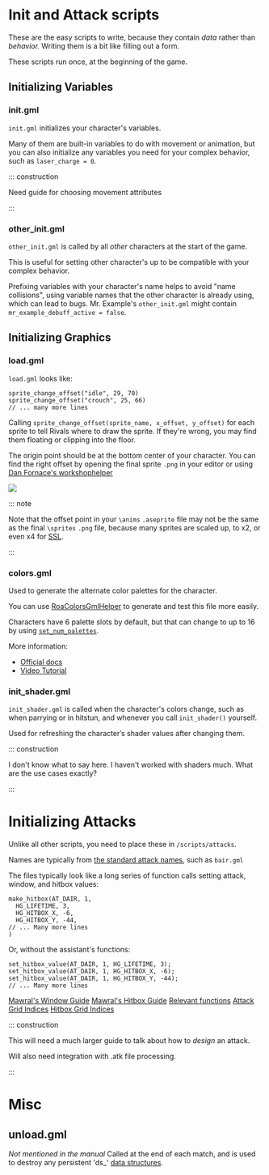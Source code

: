 # Init and Attack scripts

These are the easy scripts to write, because they contain *data* rather than *behavior.* Writing them is a bit
like filling out a form.

These scripts run once, at the beginning of the game.

## Initializing Variables

### init.gml

`init.gml` initializes your character's variables.

Many of them are built-in variables to do with movement or animation, but you can also initialize any variables you need
for your complex behavior, such as `laser_charge = 0`.

::: construction

Need guide for choosing movement attributes

:::

### other_init.gml

`other_init.gml` is called by all *other* characters at the start of the game.

This is useful for setting other character's up to be compatible with your complex behavior.

Prefixing variables with your character's name helps to avoid "name collisions",  using variable names that the other character is already
using, which can lead to bugs. Mr. Example's `other_init.gml` might contain `mr_example_debuff_active = false`.

## Initializing Graphics

### load.gml

`load.gml` looks like:

```gml
sprite_change_offset("idle", 29, 70)
sprite_change_offset("crouch", 25, 66)
// ... many more lines
```

Calling `sprite_change_offset(sprite_name, x_offset, y_offset)` for each sprite to tell Rivals where to draw the sprite.
If they're wrong, you may find them floating or clipping into the floor.

The origin point should be at the bottom center of your character. You can find the right offset by opening the final sprite `.png` in your editor or
using [Dan Fornace's workshophelper](https://github.com/dfornace/workshophelper)

![](https://storage.ko-fi.com/cdn/useruploads/display/8e2cf977-f883-4e42-b976-3e3a0ae7c984_offset.png)

::: note

Note that the offset point in your `\anims` `.aseprite` file may not be the same as the final `\sprites` `.png` file, because many sprites are scaled up, to x2, or even x4 for [SSL](https://www.youtube.com/watch?v=4sY19mlxd7U). 

:::

### colors.gml

Used to generate the alternate color palettes for the character.

You can use [RoaColorsGmlHelper](https://cl-9a.github.io/RoAColorsGmlHelper/) to generate and test this file more easily.

Characters have 6 palette slots by default, but that can change to up to 16 by
using [`set_num_palettes`](https://www.rivalsofaether.com/workshop/set_num_palettes/).

More information:

- [Official docs](https://rivalsofaether.com/colors-gml/)
- [Video Tutorial](https://www.youtube.com/watch?v=qo4hmRbW8lQ)

### init_shader.gml

`init_shader.gml` is called when the character's colors change, such as when parrying or in hitstun, and whenever you
call `init_shader()` yourself.

Used for refreshing the character’s shader values after changing them.

::: construction

I don't know what to say here. I haven't worked with shaders much. What are the use cases exactly?

:::

# Initializing Attacks

Unlike all other scripts, you need to place these in `/scripts/attacks`.

Names are typically from [the standard attack names](https://rivalsofaether.com/attack-names/), such as `bair.gml`

The files typically look like a long series of function calls setting attack, window, and hitbox values:

```gml
make_hitbox(AT_DAIR, 1,
  HG_LIFETIME, 3,
  HG_HITBOX_X, -6,
  HG_HITBOX_Y, -44,
// ... Many more lines
)
```

Or, without the assistant's functions:

```gml
set_hitbox_value(AT_DAIR, 1, HG_LIFETIME, 3);
set_hitbox_value(AT_DAIR, 1, HG_HITBOX_X, -6);
set_hitbox_value(AT_DAIR, 1, HG_HITBOX_Y, -44);
// ... Many more lines
```

[Mawral's Window Guide](https://ko-fi.com/post/RoA-Workshop-Guide-Explaining-Attack-Windows-M4M72XOMP)
[Mawral's Hitbox Guide](https://ko-fi.com/post/RoA-Workshop-Guide--Explaining-Hitboxes-D1D73IDDE)
[Relevant functions](https://rivalsofaether.com/functions/#post-130:~:text=Attack%2FHitbox%20Grid%20Functions,get_attack_value(%20attack%2C%20index%20)%20%20Reference%E2%86%92)
[Attack Grid Indices](https://rivalsofaether.com/attack-grid-indexes/)
[Hitbox Grid Indices](https://rivalsofaether.com/hitbox-grid-indexes/)

::: construction

This will need a much larger guide to talk about how to *design* an attack.

Will also need integration with .atk file processing.

:::

# Misc

## unload.gml

*Not mentioned in the manual*
Called at the end of each match, and is used to destroy any persistent
'ds_' [data structures](../../learning_path/array.md#ds-datastructures).

